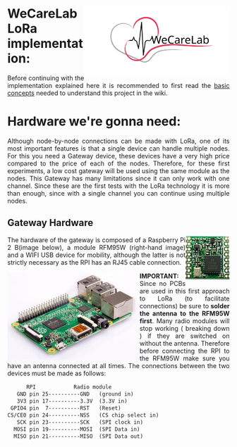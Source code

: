 <div align="justify">

<img align="right" width=330 src=".corporate_resources/Logos/largo_V9_sin_fondo.svg" />

# WeCareLab LoRa implementation:

Before continuing with the implementation explained here it is recommended to first read the [basic concepts](https://github.com/wecarelab/LoRa/wiki/Basic-concepts)  needed to understand this project in the wiki.

# Hardware we're gonna need:

Although node-by-node connections can be made with LoRa, one of its most important features is that a single device can handle multiple nodes. For this you need a Gateway device, these devices have a very high price compared to the price of each of the nodes. Therefore, for these first experiments, a low cost gateway will be used using the same module as the nodes. This Gateway has many limitations since it can only work with one channel. Since these are the first tests with the LoRa technology it is more than enough, since with a single channel you can continue using multiple nodes.

## Gateway Hardware

<img align="right" width=100 src="/res/images/RFM95W.png" />

The hardware of the gateway is composed of a Raspberry Pi 2 B(image below), a module RFM95W (right-hand image) and a WIFI USB device for mobility, although the latter is not strictly necessary as the RPI has an RJ45 cable connection.

<img align="left" width=300 src="/res/images/raspberry-pi-2b.png" />

**IMPORTANT:** Since no PCBs are used in this first approach to LoRa (to facilitate connections) be sure to **solder the antenna to the RFM95W first**. Many radio modules will stop working ( breaking down ) if they are switched on without the antenna. Therefore before connecting the RPI to the RFM95W make sure you have an antenna connected at all times. The connections between the two devices must be made as follows:

```
      RPI            Radio module
   GND pin 25----------GND   (ground in)
   3V3 pin 17----------3.3V  (3.3V in)
 GPIO4 pin  7----------RST   (Reset)
CS/CE0 pin 24----------NSS   (CS chip select in)
   SCK pin 23----------SCK   (SPI clock in)
  MOSI pin 19----------MOSI  (SPI Data in)
  MISO pin 21----------MISO  (SPI Data out)
```
</div>
